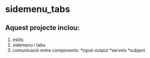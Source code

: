 # sidemenu_tabs

## Aquest projecte inclou:

1. estils
2. sidemenu i tabs
3. comunicació entre components:
    *input-output
    *serveis
    *subject
